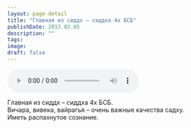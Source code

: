 ```yaml
---
layout: page-detail
title: "Главная из сиддх – сиддха 4х БСБ"
publishDate: 2013.02.05
description: ""
tags:
image:
draft: false
---
```


<audio title="2013.02.05 - Главная из сиддх – сиддха 4х БСБ.mp3" src="/upload/iblock/d76/d76f494d8f6265e3f4ecc8f197f97b09.mp3" controls=""></audio>

 Главная из сиддх – сиддха 4х БСБ.  
Вичара, вивека, вайрагья – очень важные качества садху.  
Иметь распахнутое сознание. 

  
